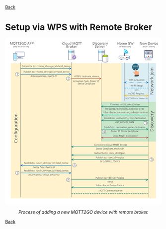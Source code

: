 [Back](./index.md#add-devices)
# Setup via WPS with Remote Broker

<p align="center" >
	<img src="mqtt_remote_broker.svg" alt="Proccess of adding a new MQTT2GO device">
</p>
<p align="center" >
	<em>Process of adding a new MQTT2GO device with remote broker.</em>
</p>

[Back](./index.md#add-devices)
